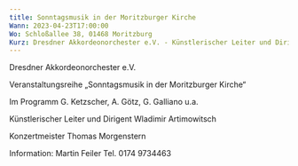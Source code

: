 ```yaml
---
title: Sonntagsmusik in der Moritzburger Kirche
Wann: 2023-04-23T17:00:00
Wo: Schloßallee 38, 01468 Moritzburg
Kurz: Dresdner Akkordeonorchester e.V. - Künstlerischer Leiter und Dirigent Wladimir Artimowitsch
---
```


Dresdner Akkordeonorchester e.V.

Veranstaltungsreihe „Sonntagsmusik in der Moritzburger Kirche“

Im Programm G. Ketzscher, A. Götz, G. Galliano u.a.

Künstlerischer Leiter und Dirigent Wladimir Artimowitsch

Konzertmeister Thomas Morgenstern


Information: 
Martin Feiler
Tel. 0174 9734463